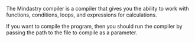 The Mindastry compiler is a compiler that gives you the ability to work with functions, conditions, loops, and expressions for calculations.

If you want to compile the program, then you should run the compiler by passing the path to the file to compile as a parameter.

